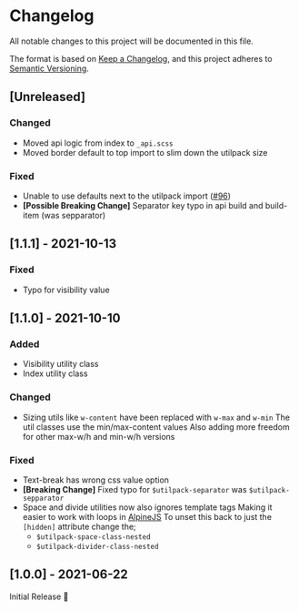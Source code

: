 # Changelog
All notable changes to this project will be documented in this file.

The format is based on [Keep a Changelog](https://keepachangelog.com/en/1.0.0/),
and this project adheres to [Semantic Versioning](https://semver.org/spec/v2.0.0.html).

## [Unreleased]

### Changed
- Moved api logic from index to `_api.scss`
- Moved border default to top import to slim down the utilpack size

### Fixed
- Unable to use defaults next to the utilpack import ([#96](https://github.com/fylgja/fylgja/pull/96))
- **[Possible Breaking Change]** Separator key typo in api build and build-item (was sepparator)

## [1.1.1] - 2021-10-13
### Fixed
- Typo for visibility value

## [1.1.0] - 2021-10-10
### Added
- Visibility utility class
- Index utility class

### Changed
- Sizing utils like `w-content` have been replaced with `w-max` and `w-min`
  The util classes use the min/max-content values
  Also adding more freedom for other max-w/h and min-w/h versions

### Fixed
- Text-break has wrong css value option
- **[Breaking Change]** Fixed typo for `$utilpack-separator` was `$utilpack-sepparator`
- Space and divide utilities now also ignores template tags
  Making it easier to work with loops in [AlpineJS](https://alpinejs.dev/)
  To unset this back to just the `[hidden]` attribute change the;
  - `$utilpack-space-class-nested`
  - `$utilpack-divider-class-nested`

## [1.0.0] - 2021-06-22
Initial Release 🎉
